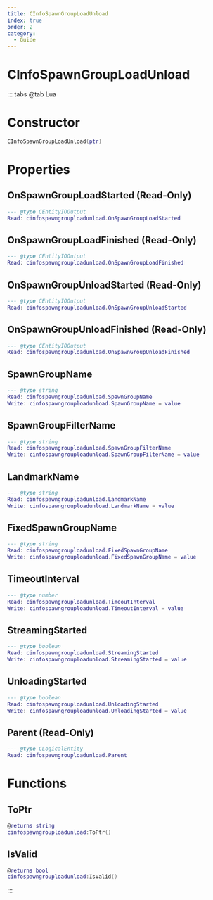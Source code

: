 ```yaml
---
title: CInfoSpawnGroupLoadUnload
index: true
order: 2
category:
  - Guide
---
```


# CInfoSpawnGroupLoadUnload

::: tabs
@tab Lua
# Constructor
```lua
CInfoSpawnGroupLoadUnload(ptr)
```
# Properties
## OnSpawnGroupLoadStarted (Read-Only)
```lua
--- @type CEntityIOOutput
Read: cinfospawngrouploadunload.OnSpawnGroupLoadStarted
```
## OnSpawnGroupLoadFinished (Read-Only)
```lua
--- @type CEntityIOOutput
Read: cinfospawngrouploadunload.OnSpawnGroupLoadFinished
```
## OnSpawnGroupUnloadStarted (Read-Only)
```lua
--- @type CEntityIOOutput
Read: cinfospawngrouploadunload.OnSpawnGroupUnloadStarted
```
## OnSpawnGroupUnloadFinished (Read-Only)
```lua
--- @type CEntityIOOutput
Read: cinfospawngrouploadunload.OnSpawnGroupUnloadFinished
```
## SpawnGroupName 
```lua
--- @type string
Read: cinfospawngrouploadunload.SpawnGroupName
Write: cinfospawngrouploadunload.SpawnGroupName = value
```
## SpawnGroupFilterName 
```lua
--- @type string
Read: cinfospawngrouploadunload.SpawnGroupFilterName
Write: cinfospawngrouploadunload.SpawnGroupFilterName = value
```
## LandmarkName 
```lua
--- @type string
Read: cinfospawngrouploadunload.LandmarkName
Write: cinfospawngrouploadunload.LandmarkName = value
```
## FixedSpawnGroupName 
```lua
--- @type string
Read: cinfospawngrouploadunload.FixedSpawnGroupName
Write: cinfospawngrouploadunload.FixedSpawnGroupName = value
```
## TimeoutInterval 
```lua
--- @type number
Read: cinfospawngrouploadunload.TimeoutInterval
Write: cinfospawngrouploadunload.TimeoutInterval = value
```
## StreamingStarted 
```lua
--- @type boolean
Read: cinfospawngrouploadunload.StreamingStarted
Write: cinfospawngrouploadunload.StreamingStarted = value
```
## UnloadingStarted 
```lua
--- @type boolean
Read: cinfospawngrouploadunload.UnloadingStarted
Write: cinfospawngrouploadunload.UnloadingStarted = value
```
## Parent (Read-Only)
```lua
--- @type CLogicalEntity
Read: cinfospawngrouploadunload.Parent
```
# Functions
## ToPtr
```lua
@returns string
cinfospawngrouploadunload:ToPtr()
```
## IsValid
```lua
@returns bool
cinfospawngrouploadunload:IsValid()
```

:::